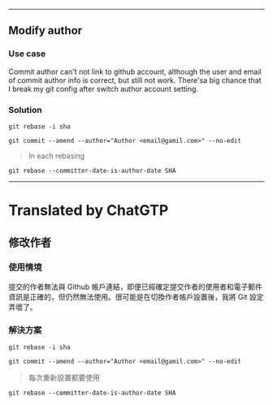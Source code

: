 <!--HugoNoteFlag-->

---

## Modify author

### Use case

Commit author can't not link to github account, although the user and email of commit author info is correct, but still not work. There'sa big chance that I break my git config after switch author account setting. 

### Solution

`git rebase -i sha`

`git commit --amend --author="Author <email@gamil.com>" --no-edit`
> In each rebasing

`git rebase --committer-date-is-author-date SHA`


---

<!--HugoNoteZhFlag-->

# Translated by ChatGTP

## 修改作者

### 使用情境

提交的作者無法與 Github 帳戶連結，即便已經確定提交作者的使用者和電子郵件資訊是正確的，但仍然無法使用。很可能是在切換作者帳戶設置後，我將 Git 設定弄壞了。

### 解決方案

`git rebase -i sha`

`git commit --amend --author="Author <email@gamil.com>" --no-edit`
> 每次重新設置都要使用

`git rebase --committer-date-is-author-date SHA`